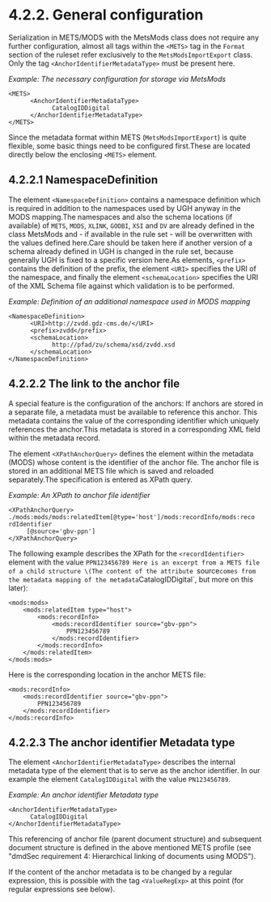 # 4.2.2. General configuration

Serialization in METS/MODS with the MetsMods class does not require any further configuration, almost all tags within the `<METS>` tag in the `Format` section of the ruleset refer exclusively to the `MetsModsImportExport` class. Only the tag `<AnchorIdentifierMetadataType>` must be present here.

_Example: The necessary configuration for storage via MetsMods_

```markup
<METS>
      <AnchorIdentifierMetadataType>
            CatalogIDDigital
      </AnchorIdentifierMetadataType>
</METS>
```

Since the metadata format within METS \(`MetsModsImportExport`\) is quite flexible, some basic things need to be configured first.These are located directly below the enclosing `<METS>` element.

## 4.2.2.1 NamespaceDefinition

The element `<NamespaceDefinition>` contains a namespace definition which is required in addition to the namespaces used by UGH anyway in the MODS mapping.The namespaces and also the schema locations \(if available\) of `METS`, `MODS`, `XLINK`, `GOOBI`, `XSI` and `DV` are already defined in the class MetsMods and - if available in the rule set - will be overwritten with the values defined here.Care should be taken here if another version of a schema already defined in UGH is changed in the rule set, because generally UGH is fixed to a specific version here.As elements, `<prefix>` contains the definition of the prefix, the element `<URI>` specifies the URI of the namespace, and finally the element `<schemaLocation>` specifies the URI of the XML Schema file against which validation is to be performed.

_Example: Definition of an additional namespace used in MODS mapping_

```markup
<NamespaceDefinition>
      <URI>http://zvdd.gdz-cms.de/</URI>
      <prefix>zvdd</prefix>
      <schemaLocation>
            http://pfad/zu/schema/xsd/zvdd.xsd
      </schemaLocation>
</NamespaceDefinition>
```

## 4.2.2.2 The link to the anchor file

A special feature is the configuration of the anchors: If anchors are stored in a separate file, a metadata must be available to reference this anchor. This metadata contains the value of the corresponding identifier which uniquely references the anchor.This metadata is stored in a corresponding XML field within the metadata record.

The element `<XPathAnchorQuery>` defines the element within the metadata \(MODS\) whose content is the identifier of the anchor file. The anchor file is stored in an additional METS file which is saved and reloaded separately.The specification is entered as XPath query.

_Example: An XPath to anchor file identifier_

```markup
<XPathAnchorQuery> 
./mods:mods/mods:relatedItem[@type='host']/mods:recordInfo/mods:reco
rdIdentifier
     [@source='gbv-ppn']
</XPathAnchorQuery>
```

The following example describes the XPath for the `<recordIdentifier>` element with the value `PPN123456789 Here is an excerpt from a METS file of a child structure \(The content of the attribute `source` comes from the metadata mapping of the metadata `CatalogIDDigital`, but more on this later\):

```markup
<mods:mods>
    <mods:relatedItem type="host">
        <mods:recordInfo>
            <mods:recordIdentifier source="gbv-ppn">
                PPN123456789
            </mods:recordIdentifier>
        </mods:recordInfo>
    </mods:relatedItem>
</mods:mods>
```

Here is the corresponding location in the anchor METS file:

```markup
<mods:recordInfo>
    <mods:recordIdentifier source="gbv-ppn">
        PPN123456789
    </mods:recordIdentifier>
</mods:recordInfo>
```

## 4.2.2.3 The anchor identifier Metadata type

The element `<AnchorIdentifierMetadataType>` describes the internal metadata type of the element that is to serve as the anchor identifier. In our example the element `CatalogIDDigital` with the value `PN123456789`.

_Example: An anchor identifier Metadata type_

```markup
<AnchorIdentifierMetadataType>
      CatalogIDDigital
</AnchorIdentifierMetadataType>
```

This referencing of anchor file \(parent document structure\) and subsequent document structure is defined in the above mentioned METS profile \(see "dmdSec requirement 4: Hierarchical linking of documents using MODS"\).

If the content of the anchor metadata is to be changed by a regular expression, this is possible with the tag `<ValueRegExp>` at this point \(for regular expressions see below\).

